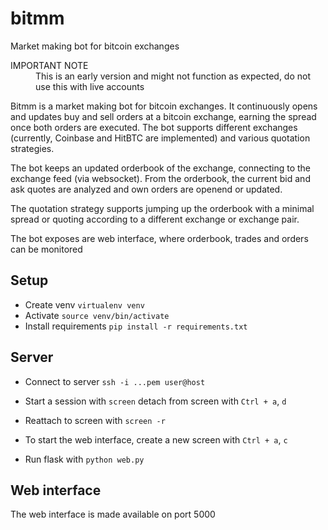 # bitmm

Market making bot for bitcoin exchanges

<dl>
  <dt>IMPORTANT NOTE</dt>
  <dd>This is an early version and might not function as expected, do not use this with live accounts</dd>
</dl>

Bitmm is a market making bot for bitcoin exchanges. It continuously opens and updates buy and sell orders at a
bitcoin exchange, earning the spread once both orders are executed. The bot supports different exchanges (currently,
Coinbase and HitBTC are implemented) and various quotation strategies. 

The bot keeps an updated orderbook of the exchange, connecting to the exchange feed (via websocket). From the orderbook,
the current bid and ask quotes are analyzed and own orders are openend or updated. 

The quotation strategy supports jumping up the orderbook with a minimal spread or quoting according to a different 
exchange or exchange pair. 

The bot exposes are web interface, where orderbook, trades and orders can be monitored

## Setup

* Create venv `virtualenv venv`
* Activate `source venv/bin/activate`
* Install requirements `pip install -r requirements.txt`

## Server

* Connect to server `ssh -i ...pem user@host`
* Start a session with `screen` detach from screen with `Ctrl + a`, `d` 
* Reattach to screen with `screen -r`

* To start the web interface, create a new screen with `Ctrl + a`, `c`
* Run flask with `python web.py`

## Web interface

The web interface is made available on port 5000